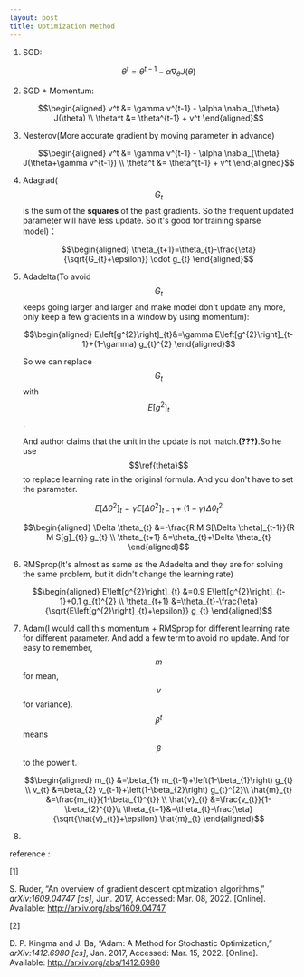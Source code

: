 ```yaml
---
layout: post
title: Optimization Method
---
```


1. SGD:

   $$\begin{equation}
   \theta^t = \theta^{t-1} - \alpha \nabla_{\theta} J(\theta) 
   \end{equation}$$
   
2. SGD + Momentum:

   $$\begin{aligned}
   v^t &= \gamma v^{t-1} - \alpha \nabla_{\theta} J(\theta) \\
   \theta^t &= \theta^{t-1} + v^t
   \end{aligned}$$
   
3. Nesterov(More accurate gradient by moving parameter in advance)

   $$\begin{aligned}
   v^t &= \gamma v^{t-1} - \alpha \nabla_{\theta} J(\theta+\gamma v^{t-1}) \\
   \theta^t &= \theta^{t-1} + v^t
   \end{aligned}$$
   
4. Adagrad($$G_t$$ is the sum of the **squares** of  the past gradients. So the frequent updated parameter will have less update.  So it's good for training sparse model)：

   $$\begin{aligned}
   \theta_{t+1}=\theta_{t}-\frac{\eta}{\sqrt{G_{t}+\epsilon}} \odot g_{t}
   \end{aligned}$$
   
5. Adadelta(To avoid $$G_t$$ keeps going larger and larger and make model don't update any more, only keep a few gradients in a window by using momentum):

   $$\begin{aligned}
   E\left[g^{2}\right]_{t}&=\gamma E\left[g^{2}\right]_{t-1}+(1-\gamma) g_{t}^{2}
   \end{aligned}$$
   
   So we can replace $$G_t$$ with $$E\left[g^{2}\right]_{t}$$.
   
   And author claims that the unit in the update is not match.**(???)**.So  he use $$\ref{theta}$$ to replace learning rate in the original formula. And you don't have to set the parameter.

   $$\begin{equation}
   \label{theta}
   E\left[\Delta \theta^{2}\right]_{t}=\gamma E\left[\Delta \theta^{2}\right]_{t-1}+(1-\gamma) \Delta \theta_{t}^{2}
   \end{equation}$$
   
   $$\begin{aligned}
   \Delta \theta_{t} &=-\frac{R M S[\Delta \theta]_{t-1}}{R M S[g]_{t}} g_{t} \\
   \theta_{t+1} &=\theta_{t}+\Delta \theta_{t}
   \end{aligned}$$
   
   
   
6. RMSprop(It's almost as same as the Adadelta and they are for solving the same problem, but it didn't change the learning rate)      

   $$\begin{aligned}
   E\left[g^{2}\right]_{t} &=0.9 E\left[g^{2}\right]_{t-1}+0.1 g_{t}^{2} \\
   \theta_{t+1} &=\theta_{t}-\frac{\eta}{\sqrt{E\left[g^{2}\right]_{t}+\epsilon}} g_{t}
   \end{aligned}$$
   
7. Adam(I would call this momentum +  RMSprop for different learning rate for different parameter. And add a few term to avoid no update. And for easy to remember, $$m$$ for mean, $$v$$ for variance).$$\beta ^t $$means $$\beta$$ to the power t.

   $$\begin{aligned}
   m_{t} &=\beta_{1} m_{t-1}+\left(1-\beta_{1}\right) g_{t} \\
   v_{t} &=\beta_{2} v_{t-1}+\left(1-\beta_{2}\right) g_{t}^{2}\\
   \hat{m}_{t} &=\frac{m_{t}}{1-\beta_{1}^{t}} \\
   \hat{v}_{t} &=\frac{v_{t}}{1-\beta_{2}^{t}}\\
   \theta_{t+1}&=\theta_{t}-\frac{\eta}{\sqrt{\hat{v}_{t}}+\epsilon} \hat{m}_{t}
   \end{aligned}$$

8. 

reference :

[1]

S. Ruder, “An overview of gradient descent optimization algorithms,” *arXiv:1609.04747 [cs]*, Jun. 2017, Accessed: Mar. 08, 2022. [Online]. Available: http://arxiv.org/abs/1609.04747

[2]

D. P. Kingma and J. Ba, “Adam: A Method for Stochastic Optimization,” *arXiv:1412.6980 [cs]*, Jan. 2017, Accessed: Mar. 15, 2022. [Online]. Available: http://arxiv.org/abs/1412.6980
